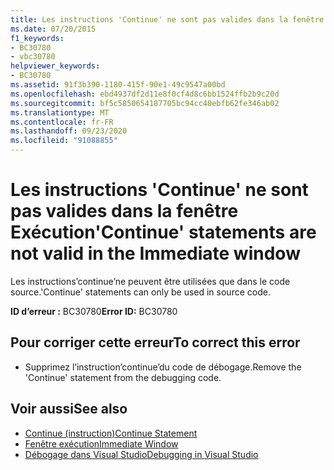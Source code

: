 ```yaml
---
title: Les instructions 'Continue' ne sont pas valides dans la fenêtre Exécution
ms.date: 07/20/2015
f1_keywords:
- BC30780
- vbc30780
helpviewer_keywords:
- BC30780
ms.assetid: 91f3b390-1180-415f-90e1-49c9547a00bd
ms.openlocfilehash: ebd4937df2d11e8f0cf4d8c6bb1524ffb2b9c20d
ms.sourcegitcommit: bf5c5850654187705bc94cc40ebfb62fe346ab02
ms.translationtype: MT
ms.contentlocale: fr-FR
ms.lasthandoff: 09/23/2020
ms.locfileid: "91088855"
---
```

# <a name="continue-statements-are-not-valid-in-the-immediate-window"></a><span data-ttu-id="1faf2-102">Les instructions 'Continue' ne sont pas valides dans la fenêtre Exécution</span><span class="sxs-lookup"><span data-stu-id="1faf2-102">'Continue' statements are not valid in the Immediate window</span></span>

<span data-ttu-id="1faf2-103">Les instructions’continue’ne peuvent être utilisées que dans le code source.</span><span class="sxs-lookup"><span data-stu-id="1faf2-103">'Continue' statements can only be used in source code.</span></span>  
  
 <span data-ttu-id="1faf2-104">**ID d’erreur :** BC30780</span><span class="sxs-lookup"><span data-stu-id="1faf2-104">**Error ID:** BC30780</span></span>  
  
## <a name="to-correct-this-error"></a><span data-ttu-id="1faf2-105">Pour corriger cette erreur</span><span class="sxs-lookup"><span data-stu-id="1faf2-105">To correct this error</span></span>  
  
- <span data-ttu-id="1faf2-106">Supprimez l’instruction’continue’du code de débogage.</span><span class="sxs-lookup"><span data-stu-id="1faf2-106">Remove the 'Continue' statement from the debugging code.</span></span>  
  
## <a name="see-also"></a><span data-ttu-id="1faf2-107">Voir aussi</span><span class="sxs-lookup"><span data-stu-id="1faf2-107">See also</span></span>

- [<span data-ttu-id="1faf2-108">Continue (instruction)</span><span class="sxs-lookup"><span data-stu-id="1faf2-108">Continue Statement</span></span>](../language-reference/statements/continue-statement.md)
- [<span data-ttu-id="1faf2-109">Fenêtre exécution</span><span class="sxs-lookup"><span data-stu-id="1faf2-109">Immediate Window</span></span>](/visualstudio/ide/reference/immediate-window)
- [<span data-ttu-id="1faf2-110">Débogage dans Visual Studio</span><span class="sxs-lookup"><span data-stu-id="1faf2-110">Debugging in Visual Studio</span></span>](/visualstudio/debugger/debugger-feature-tour)
